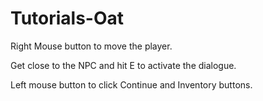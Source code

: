 # Tutorials-Oat
 
Right Mouse button to move the player.

Get close to the NPC and hit E to activate the dialogue.

Left mouse button to click Continue and Inventory buttons.
